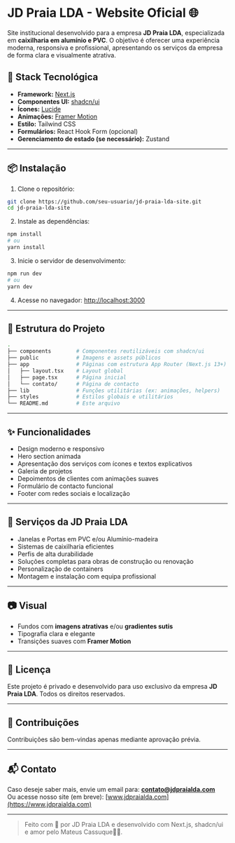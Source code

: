 
# JD Praia LDA - Website Oficial 🌐

Site institucional desenvolvido para a empresa **JD Praia LDA**, especializada em **caixilharia em alumínio e PVC**. O objetivo é oferecer uma experiência moderna, responsiva e profissional, apresentando os serviços da empresa de forma clara e visualmente atrativa.

## 🚀 Stack Tecnológica

- **Framework:** [Next.js](https://nextjs.org/)
- **Componentes UI:** [shadcn/ui](https://ui.shadcn.com/)
- **Ícones:** [Lucide](https://lucide.dev/)
- **Animações:** [Framer Motion](https://www.framer.com/motion/)
- **Estilo:** Tailwind CSS
- **Formulários:** React Hook Form (opcional)
- **Gerenciamento de estado (se necessário):** Zustand

---

## 📦 Instalação

1. Clone o repositório:

```bash
git clone https://github.com/seu-usuario/jd-praia-lda-site.git
cd jd-praia-lda-site
```

2. Instale as dependências:

```bash
npm install
# ou
yarn install
```

3. Inicie o servidor de desenvolvimento:

```bash
npm run dev
# ou
yarn dev
```

4. Acesse no navegador: [http://localhost:3000](http://localhost:3000)

---

## 📁 Estrutura do Projeto

```bash
.
├── components        # Componentes reutilizáveis com shadcn/ui
├── public            # Imagens e assets públicos
├── app               # Páginas com estrutura App Router (Next.js 13+)
│   ├── layout.tsx    # Layout global
│   ├── page.tsx      # Página inicial
│   └── contato/      # Página de contacto
├── lib               # Funções utilitárias (ex: animações, helpers)
├── styles            # Estilos globais e utilitários
└── README.md         # Este arquivo
```

---

## ✨ Funcionalidades

- Design moderno e responsivo
- Hero section animada
- Apresentação dos serviços com ícones e textos explicativos
- Galeria de projetos
- Depoimentos de clientes com animações suaves
- Formulário de contacto funcional
- Footer com redes sociais e localização

---

## 🧱 Serviços da JD Praia LDA

- Janelas e Portas em PVC e/ou Alumínio-madeira  
- Sistemas de caixilharia eficientes  
- Perfis de alta durabilidade  
- Soluções completas para obras de construção ou renovação  
- Personalização de containers  
- Montagem e instalação com equipa profissional  

---

## 📷 Visual

- Fundos com **imagens atrativas** e/ou **gradientes sutis**
- Tipografia clara e elegante
- Transições suaves com **Framer Motion**

---

## 📜 Licença

Este projeto é privado e desenvolvido para uso exclusivo da empresa **JD Praia LDA**. Todos os direitos reservados.

---

## 🤝 Contribuições

Contribuições são bem-vindas apenas mediante aprovação prévia.

---

## 📬 Contato

Caso deseje saber mais, envie um email para: **contato@jdpraialda.com**  
Ou acesse nosso site (em breve): [www.jdpraialda.com](https://www.jdpraialda.com)

---

> Feito com 💼 por JD Praia LDA e desenvolvido com Next.js, shadcn/ui e amor pelo Mateus Cassuque🐱‍👤.